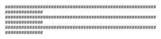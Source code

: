 ######################################################################
######################################################################
######################################################################